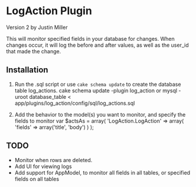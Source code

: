LogAction Plugin
=============

Version 2
by Justin Miller

This will monitor specified fields in your database for changes. When changes occur, it will log the before and after values, as well as the user_id that made the change.

Installation
------------

1. Run the .sql script or use `cake schema update` to create the database table log_actions.
    cake schema update -plugin log_action
or
    mysql -uroot database_table < app/plugins/log_action/config/sql/log_actions.sql

2. Add the behavior to the model(s) you want to monitor, and specify the fields to monitor
	var $actsAs = array(
		'LogAction.LogAction' => array(
			'fields' => array('title', 'body')
		)
	);

TODO
----

* Monitor when rows are deleted.
* Add UI for viewing logs
* Add support for AppModel, to monitor all fields in all tables, or specified fields on all tables